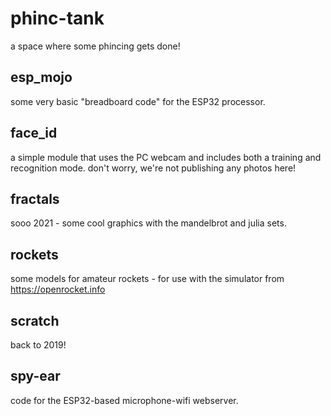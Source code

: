 # phinc-tank
a space where some phincing gets done!


## esp_mojo
some very basic "breadboard code" for the ESP32 processor.


## face_id
a simple module that uses the PC webcam and includes both a training and recognition mode.
don't worry, we're not publishing any photos here!

## fractals
sooo 2021 - some cool graphics with the mandelbrot and julia sets.


## rockets
some models for amateur rockets - for use with the simulator from https://openrocket.info


## scratch
back to 2019!


## spy-ear
code for the ESP32-based microphone-wifi webserver.

